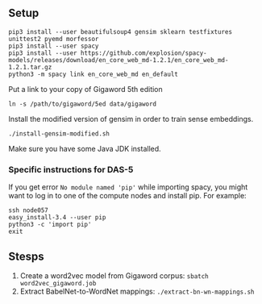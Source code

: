 
## Setup 

```
pip3 install --user beautifulsoup4 gensim sklearn testfixtures unittest2 pyemd morfessor
pip3 install --user spacy 
pip3 install --user https://github.com/explosion/spacy-models/releases/download/en_core_web_md-1.2.1/en_core_web_md-1.2.1.tar.gz
python3 -m spacy link en_core_web_md en_default
```

Put a link to your copy of Gigaword 5th edition

```
ln -s /path/to/gigaword/5ed data/gigaword
```

Install the modified version of gensim in order to train sense embeddings.

```
./install-gensim-modified.sh
```

Make sure you have some Java JDK installed.

### Specific instructions for DAS-5

If you get error `No module named 'pip'` while importing spacy, you might want to log in to one of the compute nodes and install pip.
For example:

```
ssh node057
easy_install-3.4 --user pip
python3 -c 'import pip'
exit
```

## Stesps

1. Create a word2vec model from Gigaword corpus: `sbatch word2vec_gigaword.job`
2. Extract BabelNet-to-WordNet mappings: `./extract-bn-wn-mappings.sh`